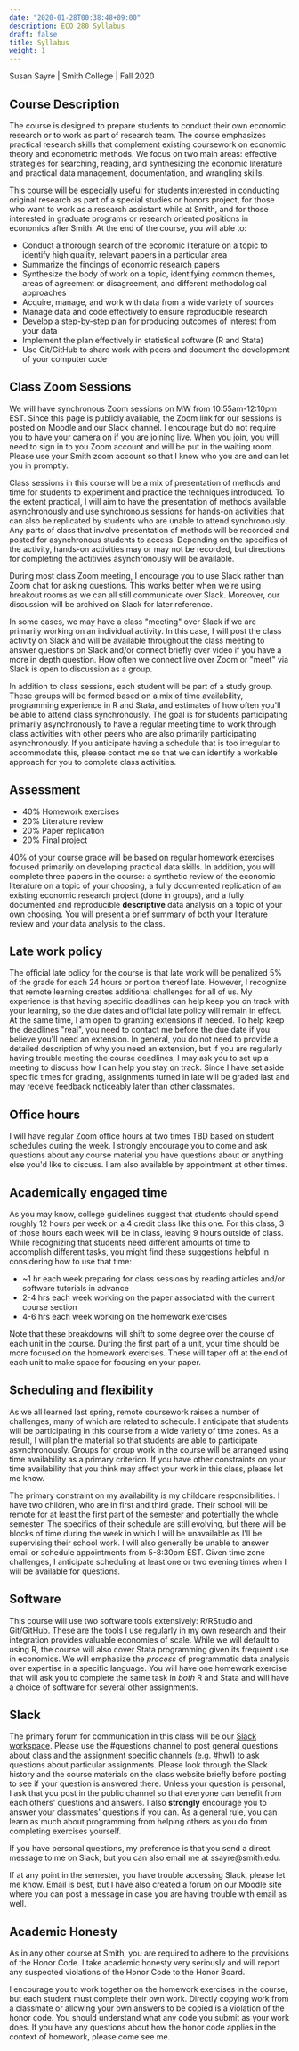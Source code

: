 ```yaml
---
date: "2020-01-28T00:38:48+09:00"
description: ECO 280 Syllabus
draft: false
title: Syllabus
weight: 1
---
```


Susan Sayre | Smith College | Fall 2020

## Course Description

The course is designed to prepare students to conduct their own economic research or to work as part of research team. The course emphasizes practical research skills that complement existing coursework on economic theory and econometric methods. We focus on two main areas: effective strategies for searching, reading, and synthesizing the economic literature and practical data management, documentation, and wrangling skills.

This course will be especially useful for students interested in conducting original research as part of a special studies or honors project, for those who want to work as a research assistant while at Smith, and for those interested in graduate programs or research oriented positions in economics after Smith. At the end of the course, you will able to:

- Conduct a thorough search of the economic literature on a topic to identify high quality, relevant papers in a particular area
- Summarize the findings of economic research papers
- Synthesize the body of work on a topic, identifying common themes, areas of agreement or disagreement, and different methodological approaches
- Acquire, manage, and work with data from a wide variety of sources
- Manage data and code effectively to ensure reproducible research
- Develop a step-by-step plan for producing outcomes of interest from your data
- Implement the plan effectively in statistical software (R and Stata)
- Use Git/GitHub to share work with peers and document the development of your computer code

## Class Zoom Sessions

We will have synchronous Zoom sessions on MW from 10:55am-12:10pm EST. Since this page is publicly available, the Zoom link for our sessions is posted on Moodle and our Slack channel. I encourage but do not require you to have your camera on if you are joining live. When you join, you will need to sign in to you Zoom account and will be put in the waiting room. Please use your Smith zoom account so that I know who you are and can let you in promptly.

Class sessions in this course will be a mix of presentation of methods and time for students to experiment and practice the techniques introduced. To the extent practical, I will aim to have the presentation of methods available asynchronously and use synchronous sessions for hands-on activities that can also be replicated by students who are unable to attend synchronously. Any parts of class that involve presentation of methods will be recorded and posted for asynchronous students to access. Depending on the specifics of the activity, hands-on activities may or may not be recorded, but directions for completing the actitivies asynchronously will be available.

During most class Zoom meeting, I encourage you to use Slack rather than Zoom chat for asking questions. This works better when we're using breakout rooms as we can all still communicate over Slack. Moreover, our discussion will be archived on Slack for later reference.

In some cases, we may have a class "meeting" over Slack if we are primarily working on an individual activity. In this case, I will post the class activity on Slack and will be available throughout the class meeting to answer questions on Slack and/or connect briefly over video if you have a more in depth question. How often we connect live over Zoom or "meet" via Slack is open to discussion as a group.

In addition to class sessions, each student will be part of a study group. These groups will be formed based on a mix of time availability, programming experience in R and Stata, and estimates of how often you'll be able to attend class synchronously. The goal is for students participating primarily asynchronously to have a regular meeting time to work through class activities with other peers who are also primarily participating asynchronously. If you anticipate having a schedule that is too irregular to accommodate this, please contact me so that we can identify a workable approach for you to complete class activities.

## Assessment

- 40% Homework exercises
- 20% Literature review
- 20% Paper replication
- 20% Final project

40% of your course grade will be based on regular homework exercises focused primarily on developing practical data skills. In addition, you will complete three papers in the course: a synthetic review of the economic literature on a topic of your choosing, a fully documented replication of an existing economic research project (done in groups), and a fully documented and reproducible **descriptive** data analysis on a topic of your own choosing. You will present a brief summary of both your literature review and your data analysis to the class.

## Late work policy

The official late policy for the course is that late work will be penalized 5% of the grade for each 24 hours or portion thereof late. However, I recognize that remote learning creates additional challenges for all of us. My experience is that having specific deadlines can help keep you on track with your learning, so the due dates and official late policy will remain in effect. At the same time, I am open to granting extensions if needed. To help keep the deadlines "real", you need to contact me before the due date if you believe you'll need an extension. In general, you do not need to provide a detailed description of why you need an extension, but if you are regularly having trouble meeting the course deadlines, I may ask you to set up a meeting to discuss how I can help you stay on track. Since I have set aside specific times for grading, assignments turned in late will be graded last and may receive feedback noticeably later than other classmates.

## Office hours

I will have regular Zoom office hours at two times TBD based on student schedules during the week. I strongly encourage you to come and ask questions about any course material you have questions about or anything else you'd like to discuss. I am also available by appointment at other times.

## Academically engaged time
As you may know, college guidelines suggest that students should spend roughly 12 hours per week on a 4 credit class like this one. For this class, 3 of those hours each week will be in class, leaving 9 hours outside of class. While recognizing that students need different amounts of time to accomplish different tasks, you might find these suggestions helpful in considering how to use that time:

- ~1 hr each week preparing for class sessions by reading articles and/or software tutorials in advance
- 2-4 hrs each week working on the paper associated with the current course section
- 4-6 hrs each week working on the homework exercises

Note that these breakdowns will shift to some degree over the course of each unit in the course. During the first part of a unit, your time should be more focused on the homework exercises. These will taper off at the end of each unit to make space for focusing on your paper.

## Scheduling and flexibility

As we all learned last spring, remote coursework raises a number of challenges, many of which are related to schedule. I anticipate that students will be participating in this course from a wide variety of time zones. As a result, I will plan the material so that students are able to participate asynchronously. Groups for group work in the course will be arranged using time availability as a primary criterion. If you have other constraints on your time availability that you think may affect your work in this class, please let me know.

The primary constraint on my availability is my childcare responsibilities. I have two children, who are in first and third grade. Their school will be remote for at least the first part of the semester and potentially the whole semester. The specifics of their schedule are still evolving, but there will be blocks of time during the week in which I will be unavailable as I'll be supervising their school work. I will also generally be unable to answer email or schedule appointments from 5-8:30pm EST. Given time zone challenges, I anticipate scheduling at least one or two evening times when I will be available for questions.

## Software

This course will use two software tools extensively: R/RStudio and Git/GitHub. These are the tools I use regularly in my own research and their integration provides valuable economies of scale. While we will default to using R, the course will also cover Stata programming given its frequent use in economics. We will emphasize the *process* of programmatic data analysis over expertise in a specific language. You will have one homework exercise that will ask you to complete the same task in *both* R and Stata and will have a choice of software for several other assignments.

## Slack

The primary forum for communication in this class will be our [Slack workspace](http://smi-eco280-02-202101.slack.com/). Please use the #questions channel to post general questions about class and the assignment specific channels (e.g. #hw1) to ask questions about particular assignments. Please look through the Slack history and the course materials on the class website briefly before posting to see if your question is answered there. Unless your question is personal, I ask that you post in the public channel so that everyone can benefit from each others' questions and answers. I also **strongly** encourage you to answer your classmates' questions if you can. As a general rule, you can learn as much about programming from helping others as you do from completing exercises yourself.

If you have personal questions, my preference is that you send a direct message to me on Slack, but you can also email me at ssayre\@smith.edu.

If at any point in the semester, you have trouble accessing Slack, please let me know. Email is best, but I have also created a forum on our Moodle site where you can post a message in case you are having trouble with email as well.

## Academic Honesty

As in any other course at Smith, you are required to adhere to the provisions of the Honor Code. I take academic honesty very seriously and will report any suspected violations of the Honor Code to the Honor Board.

I encourage you to work together on the homework exercises in the course, but each student must complete their own work. Directly copying work from a classmate or allowing your own answers to be copied is a violation of the honor code. You should understand what any code you submit as your work does. If you have any questions about how the honor code applies in the context of homework, please come see me.
